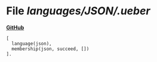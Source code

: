# File _languages/JSON/.ueber_
**[GitHub](https://github.com/softlang/yas/blob/master/languages/JSON/.ueber)**
```
[
  language(json),
  membership(json, succeed, [])
].
```
